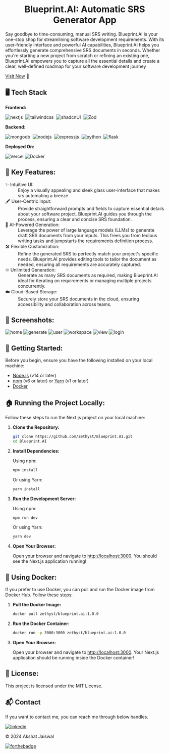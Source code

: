 <h1 align="center">Blueprint.AI: Automatic SRS Generator App</h1>

<p>Say goodbye to time-consuming, manual SRS writing. Blueprint.AI is your one-stop shop for streamlining software development requirements. With its user-friendly interface and powerful AI capabilities, Blueprint.AI helps you effortlessly generate comprehensive SRS documents in seconds. Whether you're starting a new project from scratch or refining an existing one, Blueprint.AI empowers you to capture all the essential details and create a clear, well-defined roadmap for your software development journey</p>

[Visit Now](https://blueprint-ai-tau.vercel.app/) 🚀

## 🖥️ Tech Stack
**Frontend:**

![nextjs](https://img.shields.io/badge/next%20js-000000?style=for-the-badge&logo=nextdotjs&logoColor=white)&nbsp;
![tailwindcss](https://img.shields.io/badge/Tailwind_CSS-38B2AC?style=for-the-badge&logo=tailwind-css&logoColor=white)&nbsp;
![shadcnUI](https://img.shields.io/badge/shadcn%2Fui-000000?style=for-the-badge&logo=shadcnui&logoColor=white)&nbsp;
![Zod](https://img.shields.io/badge/Zod-000000?style=for-the-badge&logo=zod&logoColor=3068B7)&nbsp;

**Backend:**

![mongodb](https://img.shields.io/badge/MongoDB-4EA94B?style=for-the-badge&logo=mongodb&logoColor=white)&nbsp;
![nodejs](https://img.shields.io/badge/Node.js-43853D?style=for-the-badge&logo=node.js&logoColor=white)&nbsp;
![expressjs](https://img.shields.io/badge/Express.js-F7DF1E?style=for-the-badge&logo=express&logoColor=black)&nbsp;
![python](https://img.shields.io/badge/Python-3776AB?style=for-the-badge&logo=python&logoColor=white)&nbsp;
![flask](https://img.shields.io/badge/Flask-000000?style=for-the-badge&logo=flask&logoColor=white)&nbsp;

**Deployed On:**

![Vercel](https://img.shields.io/badge/Vercel-000000?style=for-the-badge&logo=vercel&logoColor=white)
![Docker](https://img.shields.io/badge/Docker-2CA5E0?style=for-the-badge&logo=docker&logoColor=white)


## 📌 Key Features:
<dl>
<dt>✨ Intuitive UI: </dt><dd> Enjoy a visually appealing and sleek glass user-interface that makes srs automating a breeze</dd>

<dt>🖋️ User-Centric Input:</dt>
<dd> Provide straightforward prompts and fields to capture essential details about your software project. Blueprint.AI guides you through the process, ensuring a clear and concise SRS foundation.</dd>

<dt>🤖 AI-Powered Generation:</dt>
<dd> Leverage the power of large language models (LLMs) to generate draft SRS documents from your inputs. This frees you from tedious writing tasks and jumpstarts the requirements definition process.</dd>

<dt>🛠️ Flexible Customization:</dt>
<dd> Refine the generated SRS to perfectly match your project's specific needs. Blueprint.AI provides editing tools to tailor the document as needed, ensuring all requirements are accurately captured.</dd>

<dt>♾️ Unlimited Generation:</dt>
<dd> Generate as many SRS documents as required, making Blueprint.AI ideal for iterating on requirements or managing multiple projects concurrently.</dd>

<dt>☁️ Cloud-Based Storage:</dt>
<dd> Securely store your SRS documents in the cloud, ensuring accessibility and collaboration across teams.</dd>
</dl>

## 📌 Screenshots:
![home](/img/home.png)
![generate](/img/generate.png)
![user](/img/user.png)
![workspace](/img/workspace.png)
![view](/img/view.png)
![login](/img/login.png)


## 🚀 Getting Started:

Before you begin, ensure you have the following installed on your local machine:

- [Node.js](https://nodejs.org/) (v14 or later)
- [npm](https://www.npmjs.com/) (v6 or later) or [Yarn](https://yarnpkg.com/) (v1 or later)
- [Docker](https://www.docker.com/get-started)

## 🏠 Running the Project Locally:

Follow these steps to run the Next.js project on your local machine:

1. **Clone the Repository:**

    ```sh
    git clone https://github.com/Zethyst/Blueprint.AI.git
    cd Blueprint.AI
    ```

2. **Install Dependencies:**

    Using npm:

    ```sh
    npm install
    ```

    Or using Yarn:

    ```sh
    yarn install
    ```

3. **Run the Development Server:**

    Using npm:

    ```sh
    npm run dev
    ```

    Or using Yarn:

    ```sh
    yarn dev
    ```

4. **Open Your Browser:**

    Open your browser and navigate to [http://localhost:3000](http://localhost:3000). You should see the Next.js application running!

## 🐳 Using Docker:

If you prefer to use Docker, you can pull and run the Docker image from Docker Hub. Follow these steps:

1. **Pull the Docker Image:**

    ```sh
    docker pull zethyst/blueprint.ai:1.0.0
    ```

2. **Run the Docker Container:**

    ```sh
    docker run -p 3000:3000 zethyst/blueprint.ai:1.0.0
    ```

3. **Open Your Browser:**

    Open your browser and navigate to [http://localhost:3000](http://localhost:3000). Your Next.js application should be running inside the Docker container!

## 📜 License:

This project is licensed under the MIT License.



<h2>📬 Contact</h2>

If you want to contact me, you can reach me through below handles.

[![linkedin](https://img.shields.io/badge/LinkedIn-0077B5?style=for-the-badge&logo=linkedin&logoColor=white)](https://www.linkedin.com/in/akshat-jaiswal-4664a2197)

© 2024 Akshat Jaiswal


[![forthebadge](https://forthebadge.com/images/badges/built-with-love.svg)](https://forthebadge.com)
